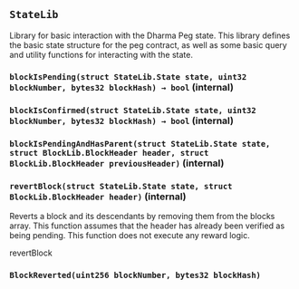 ## `StateLib`

Library for basic interaction with the Dharma Peg state.
This library defines the basic state structure for the peg contract, as well as some basic query and
utility functions for interacting with the state.

### `blockIsPending(struct StateLib.State state, uint32 blockNumber, bytes32 blockHash) → bool` (internal)

### `blockIsConfirmed(struct StateLib.State state, uint32 blockNumber, bytes32 blockHash) → bool` (internal)

### `blockIsPendingAndHasParent(struct StateLib.State state, struct BlockLib.BlockHeader header, struct BlockLib.BlockHeader previousHeader)` (internal)

### `revertBlock(struct StateLib.State state, struct BlockLib.BlockHeader header)` (internal)

Reverts a block and its descendants by removing them from the blocks array.
This function assumes that the header has already been verified as being pending.
This function does not execute any reward logic.

revertBlock

### `BlockReverted(uint256 blockNumber, bytes32 blockHash)`
